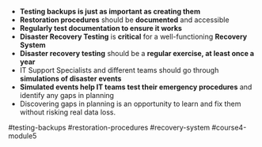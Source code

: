 -   **Testing backups is just as important as creating them**
-   **Restoration procedures** should be **documented** and accessible
-   **Regularly test documentation to ensure it works**
-   **Disaster Recovery Testing** is **critical** for a well-functioning **Recovery System**
-   **Disaster recovery testing** should be a **regular exercise, at least once a year**
-   IT Support Specialists and different teams should go through **simulations of disaster events**
-   **Simulated events help IT teams test their emergency procedures** and identify any gaps in planning
-   Discovering gaps in planning is an opportunity to learn and fix them without risking real data loss. 

#testing-backups #restoration-procedures #recovery-system #course4-module5 